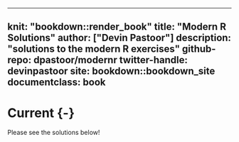 
---
knit: "bookdown::render_book"
title: "Modern R Solutions"
author: ["Devin Pastoor"]
description: "solutions to the modern R exercises"
github-repo: dpastoor/modernr
twitter-handle: devinpastoor
site: bookdown::bookdown_site
documentclass: book
---

# Current {-}

Please see the solutions below!
